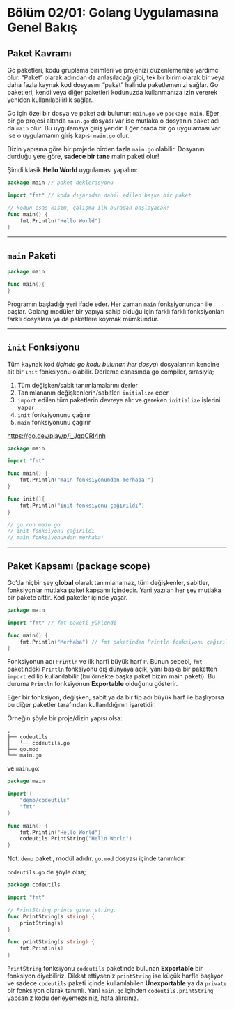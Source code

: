 # Bölüm 02/01: Golang Uygulamasına Genel Bakış

## Paket Kavramı

Go paketleri, kodu gruplama birimleri ve projenizi düzenlemenize yardımcı
olur. “Paket” olarak adından da anlaşılacağı gibi, tek bir birim olarak bir
veya daha fazla kaynak kod dosyasını “paket” halinde paketlemenizi sağlar. Go
paketleri, kendi veya diğer paketleri kodunuzda kullanmanıza izin vererek
yeniden kullanılabilirlik sağlar.

Go için özel bir dosya ve paket adı bulunur: `main.go` ve `package main`. Eğer
bir go projesi altında `main.go` dosyası var ise mutlaka o dosyanın paket
adı da `main` olur. Bu uygulamaya giriş yeridir. Eğer orada bir go uygulaması
var ise o uygulamanın giriş kapısı `main.go` olur.

Dizin yapısına göre bir projede birden fazla `main.go` olabilir. Dosyanın
durduğu yere göre, **sadece bir tane** main paketi olur!

Şimdi klasik **Hello World** uygulaması yapalım:

```go
package main // paket deklerasyonu

import "fmt" // koda dışarıdan dahil edilen başka bir paket

// kodun esas kısım, çalışma ilk buradan başlayacak!
func main() {
	fmt.Println("Hello World")
}
```

---

##  `main` Paketi

```go
package main

func main(){
}
```

Programın başladığı yeri ifade eder. Her zaman `main` fonksiyonundan ile
başlar. Golang modüler bir yapıya sahip olduğu için farklı farklı
fonksiyonları farklı dosyalara ya da paketlere koymak mümkündür. 

---

## `init` Fonksiyonu

Tüm kaynak kod (*içinde go kodu bulunan her dosya*) dosyalarının kendine ait
bir `init` fonksiyonu olabilir. Derleme esnasında go compiler, sırasıyla;

1. Tüm değişken/sabit tanımlamalarını derler
1. Tanımlananın değişkenlerin/sabitleri `initialize` eder
1. `import` edilen tüm paketlerin devreye alır ve gereken `initialize`
   işlerini yapar
1. `init` fonksiyonunu çağırır
1. `main` fonksiyonunu çağırır

https://go.dev/play/p/i_JqpCRI4nh

```go
package main

import "fmt"

func main() {
	fmt.Println("main fonksiyonundan merhaba!")
}

func init(){
	fmt.Println("init fonksiyonu çağırıldı")
}

// go run main.go
// init fonksiyonu çağırıldı
// main fonksiyonundan merhaba!
```

---

## Paket Kapsamı (package scope)

Go’da hiçbir şey **global** olarak tanımlanamaz, tüm değişkenler, sabitler,
fonksiyonlar mutlaka paket kapsamı içindedir. Yani yazılan her şey mutlaka
bir pakete aittir. Kod paketler içinde yaşar.

```go
package main

import "fmt" // fmt paketi yüklendi

func main() {
	fmt.Println("Merhaba") // fmt paketinden Println fonksiyonu çağırıldı
}
```

Fonksiyonun adı `Println` ve ilk harfi büyük harf `P`. Bunun sebebi, `fmt`
paketindeki `Println` fonksiyonu dış dünyaya açık, yani başka bir paketten
`import` edilip kullanılabilir (bu örnekte başka paket bizim main paketi).
Bu duruma `Println` fonksiyonun **Exportable** olduğunu gösterir.

Eğer bir fonksiyon, değişken, sabit ya da bir tip adı büyük harf ile başlıyorsa
bu diğer paketler tarafından kullanıldığının işaretidir.

Örneğin şöyle bir proje/dizin yapısı olsa:

    .
    ├── codeutils
    │   └── codeutils.go
    ├── go.mod
    └── main.go

ve `main.go`:

```go
package main

import (
	"demo/codeutils"
	"fmt"
)

func main() {
	fmt.Println("Hello World")
	codeutils.PrintString("Hello World")
}
```
Not: `demo` paketi, modül adıdır. `go.mod` dosyası içinde tanımlıdır.

`codeutils.go` de şöyle olsa;

```go
package codeutils

import "fmt"

// PrintString prints given string.
func PrintString(s string) {
	printString(s)
}

func printString(s string) {
	fmt.Println(s)
}
```

`PrintString` fonksiyonu `codeutils` paketinde bulunan **Exportable** bir
fonksiyon diyebiliriz. Dikkat ettiyseniz `printString` ise küçük harfle başlıyor
ve sadece `codeutils` paketi içinde kullanılabilen **Unexportable** ya da `private`
bir fonksiyon olarak tanımlı. Yani `main.go` içinden `codeutils.printString`
yapsanız kodu derleyemezsiniz, hata alırsınız.


